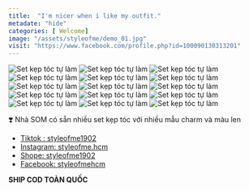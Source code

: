```yaml
---
title:  "I'm nicer when i like my outfit."
metadate: "hide"
categories: [ Welcome]
image: "/assets/styleofme/demo_01.jpg"
visit: "https://www.facebook.com/profile.php?id=100090130313201"
---
```


![Set kẹp tóc tự làm](/assets/styleofme/style_of_me_welcome/1.jpeg)
![Set kẹp tóc tự làm](/assets/styleofme/style_of_me_welcome/2.jpeg)
![Set kẹp tóc tự làm](/assets/styleofme/style_of_me_welcome/3.jpeg)
![Set kẹp tóc tự làm](/assets/styleofme/style_of_me_welcome/4.jpeg)
![Set kẹp tóc tự làm](/assets/styleofme/style_of_me_welcome/5.jpeg)
![Set kẹp tóc tự làm](/assets/styleofme/style_of_me_welcome/6.jpeg)
![Set kẹp tóc tự làm](/assets/styleofme/style_of_me_welcome/7.jpeg)
![Set kẹp tóc tự làm](/assets/styleofme/style_of_me_welcome/8.jpeg)
![Set kẹp tóc tự làm](/assets/styleofme/style_of_me_welcome/9.jpeg)
![Set kẹp tóc tự làm](/assets/styleofme/style_of_me_welcome/10.jpeg)
![Set kẹp tóc tự làm](/assets/styleofme/style_of_me_welcome/11.jpeg)
![Set kẹp tóc tự làm](/assets/styleofme/style_of_me_welcome/12.jpeg)
![Set kẹp tóc tự làm](/assets/styleofme/style_of_me_welcome/13.jpeg)
![Set kẹp tóc tự làm](/assets/styleofme/style_of_me_welcome/14.jpeg)
![Set kẹp tóc tự làm](/assets/styleofme/style_of_me_welcome/15.jpeg)

❣️ Nhà SOM có sẵn nhiều set kẹp tóc với nhiều mẫu charm và màu len

- [Tiktok : styleofme1902](https://www.tiktok.com/@styleofme1902)
- [Instagram: styleofme.hcm](https://www.instagram.com/styleofme.hcm)
- [Shope: styleofme1902](https://shopee.vn/styleofme1902#product_list)
- [Facebook: styleofmehcm](https://www.facebook.com/styleofmehcm)

**SHIP COD TOÀN QUỐC**